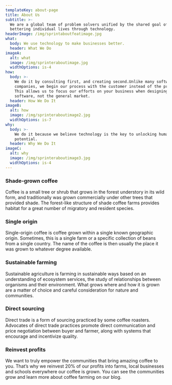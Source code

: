 ```yaml
---
templateKey: about-page
title: About Us
subtitle: >-
  We are a global team of problem solvers unified by the shared goal of
  bettering individual lives through technology.
headerImage: /img/sprintaboutfeatimage.jpg
what:
  body: We use technology to make businesses better.
  header: What We Do
imageA:
  alt: what
  image: /img/sprinteraboutimage.jpg
  widthOptions: is-4
how:
  body: >-
    We do it by consulting first, and creating second.Unlike many software
    companies, we begin our process with the customer instead of the product.
    This allows us to focus our efforts on your business when designing the
    software, not the general market.
  header: How We Do It
imageB:
  alt: how
  image: /img/sprinteraboutimage2.jpg
  widthOptions: is-7
why:
  body: >-
    We do it because we believe technology is the key to unlocking human
    potential.
  header: Why We Do It
imageC:
  alt: why
  image: /img/sprinteraboutimage3.jpg
  widthOptions: is-4
---
```

### Shade-grown coffee
Coffee is a small tree or shrub that grows in the forest understory in its wild form, and traditionally was grown commercially under other trees that provided shade. The forest-like structure of shade coffee farms provides habitat for a great number of migratory and resident species.

### Single origin
Single-origin coffee is coffee grown within a single known geographic origin. Sometimes, this is a single farm or a specific collection of beans from a single country. The name of the coffee is then usually the place it was grown to whatever degree available.

### Sustainable farming
Sustainable agriculture is farming in sustainable ways based on an understanding of ecosystem services, the study of relationships between organisms and their environment. What grows where and how it is grown are a matter of choice and careful consideration for nature and communities.

### Direct sourcing
Direct trade is a form of sourcing practiced by some coffee roasters. Advocates of direct trade practices promote direct communication and price negotiation between buyer and farmer, along with systems that encourage and incentivize quality.

### Reinvest profits
We want to truly empower the communities that bring amazing coffee to you. That’s why we reinvest 20% of our profits into farms, local businesses and schools everywhere our coffee is grown. You can see the communities grow and learn more about coffee farming on our blog.
